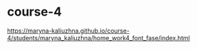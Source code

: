# course-4
https://maryna-kaliuzhna.github.io/course-4/students/maryna_kaliuzhna/home_work4_font_fase/index.html

